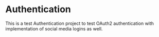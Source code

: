 # Authentication

This is a test Authentication project to test OAuth2 authentication with implementation of social media logins as well.
